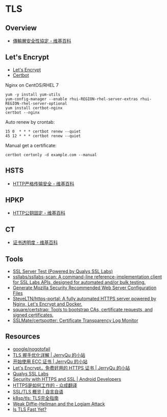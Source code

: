 # TLS

## Overview

- [傳輸層安全性協定 - 维基百科](https://zh.wikipedia.org/wiki/%E5%82%B3%E8%BC%B8%E5%B1%A4%E5%AE%89%E5%85%A8%E5%8D%94%E8%AD%B0)

## Let's Encrypt

- [Let's Encrypt](https://letsencrypt.org/)
- [Certbot](https://certbot.eff.org/)

Nginx on CentOS/RHEL 7

    yum -y install yum-utils
    yum-config-manager --enable rhui-REGION-rhel-server-extras rhui-REGION-rhel-server-optional
    yum install certbot-nginx
    certbot --nginx

Auto renew by crontab:

    15 0  * * * certbot renew --quiet
    45 12 * * * certbot renew --quiet

Manual get a certificate:

    certbot certonly -d example.com --manual

## HSTS

- [HTTP严格传输安全 - 维基百科](https://zh.wikipedia.org/wiki/HTTP%E4%B8%A5%E6%A0%BC%E4%BC%A0%E8%BE%93%E5%AE%89%E5%85%A8)

## HPKP

- [HTTP公钥固定 - 维基百科](https://zh.wikipedia.org/wiki/HTTP%E5%85%AC%E9%92%A5%E5%9B%BA%E5%AE%9A)

## CT

- [证书透明度 - 维基百科](https://zh.wikipedia.org/wiki/%E8%AF%81%E4%B9%A6%E9%80%8F%E6%98%8E%E5%BA%A6)

## Tools

- [SSL Server Test (Powered by Qualys SSL Labs)](https://www.ssllabs.com/ssltest/analyze.html)
- [ssllabs/ssllabs-scan: A command-line reference-implementation client for SSL Labs APIs, designed for automated and/or bulk testing.](https://github.com/ssllabs/ssllabs-scan)
- [Generate Mozilla Security Recommended Web Server Configuration Files](https://mozilla.github.io/server-side-tls/ssl-config-generator/)
- [SteveLTN/https-portal: A fully automated HTTPS server powered by Nginx, Let's Encrypt and Docker.](https://github.com/SteveLTN/https-portal)
- [square/certstrap: Tools to bootstrap CAs, certificate requests, and signed certificates.](https://github.com/square/certstrap)
- [SSLMate/certspotter: Certificate Transparency Log Monitor](https://github.com/SSLMate/certspotter)

## Resources

- [google/nogotofail](https://github.com/google/nogotofail)
- [TLS 握手优化详解 | JerryQu 的小站](https://imququ.com/post/optimize-tls-handshake.html)
- [开始使用 ECC 证书 | JerryQu 的小站](https://imququ.com/post/ecc-certificate.html)
- [Let's Encrypt，免费好用的 HTTPS 证书 | JerryQu 的小站](https://imququ.com/post/letsencrypt-certificate.html)
- [Qualys SSL Labs](https://www.ssllabs.com/)
- [﻿Security with HTTPS and SSL | Android Developers](https://developer.android.com/training/articles/security-ssl.html)
- [HTTPS是如何工作的 - 众成翻译](http://www.zcfy.cc/article/how-does-https-work-1280.html)
- [SSL/TLS 概览 | 自言自语](http://blog.m31271n.com/2017/03/17/SSL-TLS-%E6%A6%82%E8%A7%88/)
- [k8sp/tls: TLS完全指南](https://github.com/k8sp/tls)
- [Weak Diffie-Hellman and the Logjam Attack](https://weakdh.org/)
- [Is TLS Fast Yet?](https://istlsfastyet.com/)
